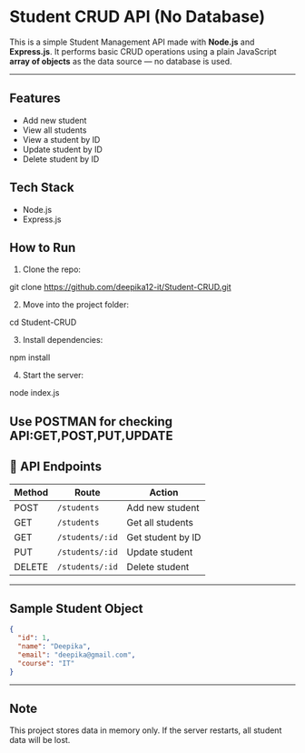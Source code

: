 #  Student CRUD API (No Database)

This is a simple Student Management API made with **Node.js** and **Express.js**. It performs basic CRUD operations using a plain JavaScript **array of objects** as the data source — no database is used.

---

##  Features

- Add new student
- View all students
- View a student by ID
- Update student by ID
- Delete student by ID



## Tech Stack

- Node.js
- Express.js



##  How to Run

1. Clone the repo:

git clone https://github.com/deepika12-it/Student-CRUD.git


2. Move into the project folder:

cd Student-CRUD


3. Install dependencies:

npm install

4. Start the server:

node index.js

Use POSTMAN for checking API:GET,POST,PUT,UPDATE
---

## 🧪 API Endpoints

| Method | Route             | Action             |
|--------|-------------------|--------------------|
| POST   | `/students`       | Add new student    |
| GET    | `/students`       | Get all students   |
| GET    | `/students/:id`   | Get student by ID  |
| PUT    | `/students/:id`   | Update student     |
| DELETE | `/students/:id`   | Delete student     |

---

##  Sample Student Object

```json
{
  "id": 1,
  "name": "Deepika",
  "email": "deepika@gmail.com",
  "course": "IT"
}
```

---

##  Note

This project stores data in memory only. If the server restarts, all student data will be lost.
